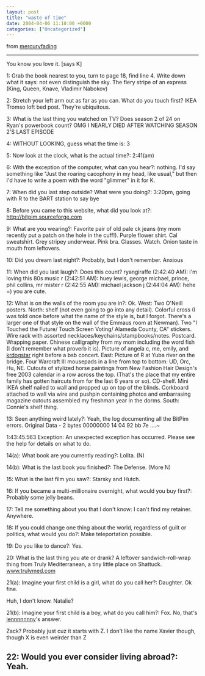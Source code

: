 ```yaml
---
layout: post
title: "waste of time"
date: 2004-04-06 11:10:00 +0000
categories: ["Uncategorized"]
---
```


from [mercuryfading](http://mercuryfading.livejournal.com/)

----
 You know you love it. [says K]

1: Grab the book nearest to you, turn to page 18, find line 4. Write down what it says:
not even distinguish the sky. The fiery stripe of an express
(King, Queen, Knave, Vladimir Nabokov)

2: Stretch your left arm out as far as you can. What do you touch first?
IKEA Tromso loft bed post. They're ubiquitous.

3: What is the last thing you watched on TV?
Does season 2 of 24 on Ryan's powerbook count? OMG I NEARLY DIED AFTER WATCHING SEASON 2'S LAST EPISODE

4: WITHOUT LOOKING, guess what the time is:
3

5: Now look at the clock, what is the actual time?:
2:41(am)

6: With the exception of the computer, what can you hear?:
nothing. I'd say something like "Just the roaring cacophony in my head, like usual," but then I'd have to write a poem with the word "glimmer" in it for K.

7: When did you last step outside? What were you doing?:
3:20pm, going with R to the BART station to say bye

8: Before you came to this website, what did you look at?:
http://bitpim.sourceforge.com

9: What are you wearing?:
Favorite pair of old pale ck jeans (my mom recently put a patch on the hole in the cuff!). Purple flower shirt. Cal sweatshirt. Grey stripey underwear. Pink bra. Glasses. Watch. Onion taste in mouth from leftovers.

10: Did you dream last night?:
Probably, but I don't remember. Anxious

11: When did you last laugh?:
Does this count? ryangiraffe (2:42:40 AM): i'm loving this 80s music
r (2:42:51 AM): huey lewis, george michael, prince, phil collins, mr mister
r (2:42:55 AM): michael jackson
j (2:44:04 AM): hehe =) you are cute. 

12: What is on the walls of the room you are in?:
Ok. West: Two O'Neill posters. 
North: shelf (not even going to go into any detail). Colorful cross (I was told once before what the name of the style is, but I forgot. There's a larger one of that style on the wall of the Emmaus room at Newman). Two "I Touched the Future/ Touch Screen Voting/ Alameda County, CA" stickers. Wire rack with assorted necklaces/keychains/stampbooks/notes. Postcard. Wrapping paper. Chinese calligraphy from my mom including the word fish (I don't remember what proverb it is). Picture of angela c, me, emily, and [krdogstar](http://krdogstar.livejournal.com/) right before a bsb concert. 
East: Picture of R at Yuba river on the bridge. Four Warcraft III mousepads in a line from top to bottom: UD, Orc, Hu, NE. Cutouts of stylized horse paintings from New Fashion Hair Design's free 2003 calendar in a row across the top. (That's the place that my entire family has gotten haircuts from for the last 6 years or so). CD-shelf. Mini IKEA shelf nailed to wall and propped up on top of the blinds. Corkboard attached to wall via wire and pushpin containing photos and embarrasing magazine cutouts assembled my freshman year in the dorms. 
South: Connie's shelf thing.

13: Seen anything weird lately?:
Yeah, the log documenting all the BitPim errors. 
Original Data - 2 bytes
00000000 14 04 92 bb 7e                                      ....~

1:43:45.563 Exception: An unexpected exception has occurred.
Please see the help for details on what to do.

14(a): What book are you currently reading?:
Lolita. (N)

14(b): What is the last book you finished?:
The Defense. (More N)

15: What is the last film you saw?:
Starsky and Hutch.

16: If you became a multi-millionaire overnight, what would you buy first?:
Probably some jelly beans.

17: Tell me something about you that I don't know:
I can't find my retainer. Anywhere.

18: If you could change one thing about the world, regardless of guilt or politics, what would you do?:
Make teleportation possible.

19: Do you like to dance?:
Yes.

20: What is the last thing you ate or drank?
A leftover sandwich-roll-wrap thing from Truly Mediterranean, a tiny little place on Shattuck. www.trulymed.com

21(a): Imagine your first child is a girl, what do you call her?:
Daughter. Ok fine.

Huh, I don't know. Natalie?

21(b): Imagine your first child is a boy, what do you call him?:
Fox. No, that's [jennnnnnny](http://jennnnnnny.livejournal.com/)'s answer.

Zack? Probably just cuz it starts with Z. I don't like the name Xavier though, though X is even weirder than Z

22: Would you ever consider living abroad?:
Yeah.
----